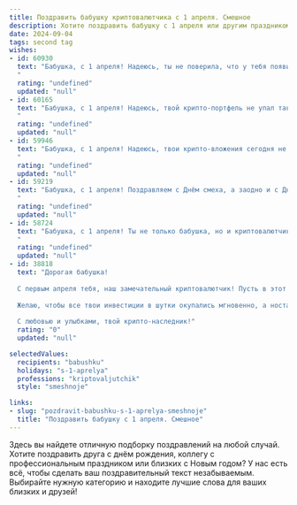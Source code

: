 ```yaml
---
title: Поздравить бабушку криптовалютчика с 1 апреля. Смешное
description: Хотите поздравить бабушку с 1 апреля или другим праздником? Наш ИИ создаст незабываемое поздравление, а вы обязательно выделитесь среди других.  
date: 2024-09-04
tags: second tag
wishes:
- id: 60930
  text: "Бабушка, с 1 апреля! Надеюсь, ты не поверила, что у тебя появилась криптовалюта, которую я тебе подарил? 😄  Помни, главная валюта в твоей жизни - это любовь и тепло твоих внуков!
  "
  rating: "undefined"
  updated: "null"
- id: 60165
  text: "Бабушка, с 1 апреля! Надеюсь, твой крипто-портфель не упал так же сильно, как ты сама от смеха, читая эти поздравления! 😄
  "
  rating: "undefined"
  updated: "null"
- id: 59946
  text: "Бабушка, с 1 апреля! Надеюсь, твои крипто-вложения сегодня не \"пошутили\" и не рухнули до нуля! 😉 Желаю тебе стабильного роста портфеля и прибыльных сделок!
  "
  rating: "undefined"
  updated: "null"
- id: 59219
  text: "Бабушка, с 1 апреля! Поздравляем с Днём смеха, а заодно и с Днём Криптовалютчика! 🤣 Пусть биткоин растёт, как твои внуки, а ты, как всегда, остаёшься самой мудрой и востребованной! 😜
  "
  rating: "undefined"
  updated: "null"
- id: 58724
  text: "Бабушка, с 1 апреля! Ты не только бабушка, но и криптовалютчик - настоящий человек будущего! Пусть твои инвестиции растут как на дрожжах, а биткоины никогда не просядут! 😉
  "
  rating: "undefined"
  updated: "null"
- id: 38818
  text: "Дорогая бабушка!
  
  С первым апреля тебя, наш замечательный криптовалютчик! Пусть в этот день твои шутки будут так же ценны, как Биткойн, а уловистые «платформы» - приносить только радость и смех!
  
  Желаю, чтобы все твои инвестиции в шутки окупались мгновенно, а ностальгия по старым «деревянным» акциям оставалась в прошлом! Пусть мошенники стороной обходят твой юмор и все твои шутки будут «легкими» и «на подъеме»!
  
  С любовью и улыбками, твой крипто-наследник!"
  rating: "0"
  updated: "null"

selectedValues:
  recipients: "babushku"
  holidays: "s-1-aprelya"
  professions: "kriptovaljutchik"
  style: "smeshnoje"

links:
- slug: "pozdravit-babushku-s-1-aprelya-smeshnoje"
  title: "Поздравить бабушку с 1 апреля. Смешное"
---
```


Здесь вы найдете отличную подборку поздравлений на любой случай. 
Хотите поздравить друга с днём рождения, коллегу с профессиональным праздником или близких с Новым годом? У нас есть всё, чтобы сделать ваш поздравительный текст незабываемым. Выбирайте нужную категорию и находите лучшие слова для ваших близких и друзей!
